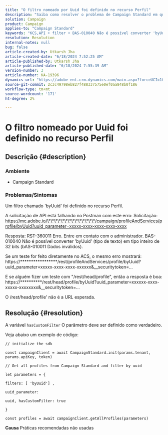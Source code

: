 ```yaml
---
title: "O filtro nomeado por Uuid foi definido no recurso Perfil"
description: "Saiba como resolver o problema de Campaign Standard em que um filtro chamado byUuid foi definido no recurso Perfil."
solution: Campaign
product: Campaign
applies-to: "Campaign Standard"
keywords: "KCS,API + filter + BAS-010040 Não é possível converter 'byUuid' (tipo de texto) em tipo inteiro de 32 bits (bAS-010011 Dados inválidos)"
resolution: Resolution
internal-notes: null
bug: false
article-created-by: Utkarsh Jha
article-created-date: "6/18/2024 7:52:25 AM"
article-published-by: Utkarsh Jha
article-published-date: "6/18/2024 7:55:39 AM"
version-number: 3
article-number: KA-19396
dynamics-url: "https://adobe-ent.crm.dynamics.com/main.aspx?forceUCI=1&pagetype=entityrecord&etn=knowledgearticle&id=b20cfcae-472d-ef11-840b-6045bd06eea5"
source-git-commit: 2c3c49798eb827f488337575e0ef0aa848b0f186
workflow-type: tm+mt
source-wordcount: '171'
ht-degree: 2%

---
```


# O filtro nomeado por Uuid foi definido no recurso Perfil

## Descrição {#description}


### <b>Ambiente</b>

- Campaign Standard




### <b>Problemas/Sintomas</b>

Um filtro chamado &#39;byUuid&#39; foi definido no recurso Perfil.

A solicitação de API está falhando no Postman com este erro: Solicitação: https://mc.adobe.io/\*\*\*\*\*\*\*\*\*\*\*\*\*\*/campaign/profileAndServices/profile/byUuid?uuid_parameter=xxxxx-xxxx-xxxx-xxxx-xxxx

Resposta: RST-360011 Erro. Entre em contato com o administrador.
BAS-010040 Não é possível converter &#39;byUuid&#39; (tipo de texto) em tipo inteiro de 32 bits (bAS-010011 Dados inválidos).

Se um teste for feito diretamente no ACS, o mesmo erro mostrará: https://\*\*\*\*\*\*\*\*\*\*\*\*\*\*\*\*\*/rest/profileAndServices/profile/byUuid?uuid_parameter=xxxxx-xxxx-xxxx-xxxxxx&amp;__securitytoken=...

E se alguém fizer um teste com &quot;/rest/head/profile&quot;, então a resposta é boa: https://\*\*\*\*\*\*\*\*\*\*/rest/head/profile/byUuid?uuid_parameter=xxxxxx-xxxx-xxxxx-xxxxxxxx&amp;__securitytoken=...

O /rest/head/profile&#39; não é a URL esperada.


## Resolução {#resolution}


A variável `hasCustomFilter` O parâmetro deve ser definido como verdadeiro.

Veja abaixo um exemplo de código:




```
// initialize the sdk
```




`const campaignClient = await CampaignStandard.init(params.tenant, params.apiKey, token)`

`// Get all profiles from Campaign Standard and filter by uuid`

`let parameters = {`

`filters: [ 'byUuid'] ,`

`uuid_parameter:`

`uuid, hasCustomFilter: true`

`}`

`const profiles = await campaignClient.getAllProfiles(parameters)`


<b>Causa</b>
Práticas recomendadas não usadas

